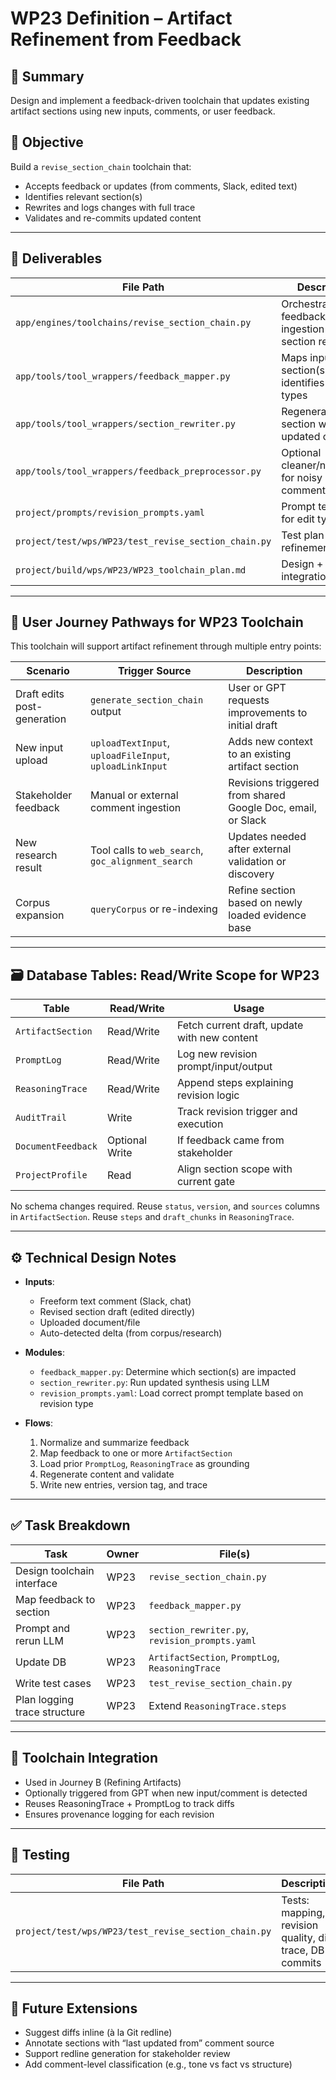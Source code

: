 # WP23 Definition – Artifact Refinement from Feedback

## 🧠 Summary
Design and implement a feedback-driven toolchain that updates existing artifact sections using new inputs, comments, or user feedback.

## 🎯 Objective
Build a `revise_section_chain` toolchain that:
- Accepts feedback or updates (from comments, Slack, edited text)
- Identifies relevant section(s)
- Rewrites and logs changes with full trace
- Validates and re-commits updated content

---

## 🧱 Deliverables
| File Path | Description |
|-----------|-------------|
| `app/engines/toolchains/revise_section_chain.py` | Orchestrates feedback ingestion → section revision |
| `app/tools/tool_wrappers/feedback_mapper.py` | Maps input to section(s) and identifies change types |
| `app/tools/tool_wrappers/section_rewriter.py` | Regenerates section with updated context |
| `app/tools/tool_wrappers/feedback_preprocessor.py` | Optional cleaner/normalizer for noisy input comments |
| `project/prompts/revision_prompts.yaml` | Prompt templates for edit types |
| `project/test/wps/WP23/test_revise_section_chain.py` | Test plan for E2E refinement flow |
| `project/build/wps/WP23/WP23_toolchain_plan.md` | Design + integration notes |

---

## 🧭 User Journey Pathways for WP23 Toolchain

This toolchain will support artifact refinement through multiple entry points:

| Scenario | Trigger Source | Description |
|---------|----------------|-------------|
| Draft edits post-generation | `generate_section_chain` output | User or GPT requests improvements to initial draft |
| New input upload | `uploadTextInput`, `uploadFileInput`, `uploadLinkInput` | Adds new context to an existing artifact section |
| Stakeholder feedback | Manual or external comment ingestion | Revisions triggered from shared Google Doc, email, or Slack |
| New research result | Tool calls to `web_search`, `goc_alignment_search` | Updates needed after external validation or discovery |
| Corpus expansion | `queryCorpus` or re-indexing | Refine section based on newly loaded evidence base |

---

## 🗃️ Database Tables: Read/Write Scope for WP23

| Table | Read/Write | Usage |
|-------|------------|-------|
| `ArtifactSection` | Read/Write | Fetch current draft, update with new content |
| `PromptLog` | Read/Write | Log new revision prompt/input/output |
| `ReasoningTrace` | Read/Write | Append steps explaining revision logic |
| `AuditTrail` | Write | Track revision trigger and execution |
| `DocumentFeedback` | Optional Write | If feedback came from stakeholder |
| `ProjectProfile` | Read | Align section scope with current gate |

No schema changes required. Reuse `status`, `version`, and `sources` columns in `ArtifactSection`. Reuse `steps` and `draft_chunks` in `ReasoningTrace`.

---

## ⚙️ Technical Design Notes

- **Inputs**:
  - Freeform text comment (Slack, chat)
  - Revised section draft (edited directly)
  - Uploaded document/file
  - Auto-detected delta (from corpus/research)

- **Modules**:
  - `feedback_mapper.py`: Determine which section(s) are impacted
  - `section_rewriter.py`: Run updated synthesis using LLM
  - `revision_prompts.yaml`: Load correct prompt template based on revision type

- **Flows**:
  1. Normalize and summarize feedback
  2. Map feedback to one or more `ArtifactSection`
  3. Load prior `PromptLog`, `ReasoningTrace` as grounding
  4. Regenerate content and validate
  5. Write new entries, version tag, and trace

---

## ✅ Task Breakdown

| Task | Owner | File(s) |
|------|-------|---------|
| Design toolchain interface | WP23 | `revise_section_chain.py` |
| Map feedback to section | WP23 | `feedback_mapper.py` |
| Prompt and rerun LLM | WP23 | `section_rewriter.py`, `revision_prompts.yaml` |
| Update DB | WP23 | `ArtifactSection`, `PromptLog`, `ReasoningTrace` |
| Write test cases | WP23 | `test_revise_section_chain.py` |
| Plan logging trace structure | WP23 | Extend `ReasoningTrace.steps` |

---

## 🔁 Toolchain Integration
- Used in Journey B (Refining Artifacts)
- Optionally triggered from GPT when new input/comment is detected
- Reuses ReasoningTrace + PromptLog to track diffs
- Ensures provenance logging for each revision

---

## 🧪 Testing
| File Path | Description |
|-----------|-------------|
| `project/test/wps/WP23/test_revise_section_chain.py` | Tests: mapping, revision quality, diff trace, DB commits |

---

## 🔮 Future Extensions
- Suggest diffs inline (à la Git redline)
- Annotate sections with “last updated from” comment source
- Support redline generation for stakeholder review
- Add comment-level classification (e.g., tone vs fact vs structure)
